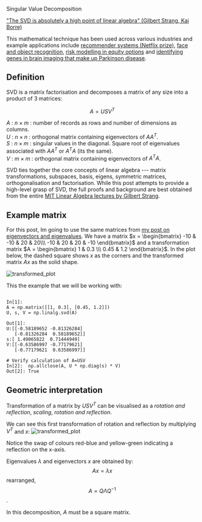 Singular Value Decomposition

["The SVD is absolutely a high point of linear algebra" (Gilbert Strang, Kai Borre)](https://books.google.com.sg/books?id=MjNwWUY8jx4C&pg=PA259)

This mathematical technique has been used across various industries and example applications include [recommender systems (Netflix prize)](http://www2.research.att.com/~volinsky/papers/ieeecomputer.pdf), [face and object recognition](http://www.iaarc.org/publications/fulltext/isarc2007-4.5_4_035.pdf), [risk modelling in equity options](http://www.orie.cornell.edu/engineering2/customcf/iws_events_calendar/files/Marco_Avellaneda_Presentation_10_16_14.pdf) and [identifying genes in brain imaging that make up Parkinson disease](http://www.ncbi.nlm.nih.gov/pubmed/12045141). 

## Definition
SVD is a matrix factorisation and decomposes a matrix of any size into a  product of 3 matrices:

$$ A = U S V^T $$

$A$ : $n \times m$ : number of records as rows and number of dimensions as columns.    
$U$ : $n \times n$ : orthogonal matrix containing eigenvectors of $AA^T$.   
$S$ : $n \times m$ : singular values in the diagonal. Square root of eigenvalues associated with $AA^T$ or $A^TA$ (its the same).   
$V$ : $m \times m$ : orthogonal matrix containing eigenvectors of $A^TA$.

SVD ties together the core concepts of linear algebra --- matrix transformations, subspaces, basis, eigens, symmetric matrices, orthogonalisation and factorisation. While this post attempts to provide a high-level grasp of SVD, the full proofs and background are best obtained from the entire [MIT Linear Algebra lectures by Gilbert Strang](http://ocw.mit.edu/courses/mathematics/18-06-linear-algebra-spring-2010/). 

## Example matrix
For this post, Im going to use the same matrices from [my post on eigenvectors and eigenvalues](http://scriptogr.am/alyssa/post/understanding-eigenvectors-and-eigenvalues-visually). We have a matrix $x = \begin{bmatrix}
-10 & -10 & 20 & 20\\\
-10 & 20 & 20 & -10
\end{bmatrix}$ and a transformation matrix $A = \begin{bmatrix}
1 & 0.3 \\\
0.45 & 1.2
\end{bmatrix}$. In the plot below, the dashed square shows $x$ as the corners and the transformed matrix $Ax$ as the solid shape.

![transformed_plot](https://alyssaq.github.io/blog/images/eigens-transformation_matrix.png)

This the example that we will be working with:
<pre><code class="language-python">
In[1]:
A = np.matrix([[1, 0.3], [0.45, 1.2]])
U, s, V = np.linalg.svd(A)

Out[1]:
U:[[-0.58189652 -0.81326284]
   [-0.81326284  0.58189652]]
s:[ 1.49065822  0.71444949]
V:[[-0.63586997 -0.77179621]
   [-0.77179621  0.63586997]]

# Verify calculation of A=USV
In[2]:  np.allclose(A, U * np.diag(s) * V)
Out[2]: True
</code></pre>
## Geometric interpretation
Transformation of a matrix by $U S V^T$ can be visualised as a _rotation and reflection_, _scaling_, _rotation and reflection_.

We can see this first transformation of rotation and reflection by multiplying $V^T$ and $x$:
![transformed_plot](https://alyssaq.github.io/blog/images/svd_Vx.png)

Notice the swap of colours red-blue and yellow-green indicating a reflection on the x-axis.



Eigenvalues $\lambda$ and eigenvectors $x$ are obtained by:
	$$Ax = \lambda x$$
rearranged, $$ A = Q \Lambda Q^{-1}$$.

In this decomposition, $A$ must be a square matrix.	
<script type="text/x-mathjax-config">
  MathJax.Hub.Config({
    extensions: ["tex2jax.js"],
    jax: ["input/TeX", "output/HTML-CSS"],
    tex2jax: {
      inlineMath: [ ['$','$']],
      displayMath: [ ['$$','$$']],
      processEscapes: true
    },
    "HTML-CSS": { availableFonts: ["TeX"] }
  });
</script>
<script type="text/javascript" src="http://cdn.mathjax.org/mathjax/latest/MathJax.js?config=TeX-AMS_HTML"></script>  


